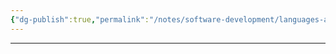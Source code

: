 ```yaml
---
{"dg-publish":true,"permalink":"/notes/software-development/languages-and-frameworks/web-development/backend/php/02-object-oriented-programming-oop/08-interfaces-and-polymorphism/02-polymorphism/","tags":["programming","php","webdevelopment","backend","OOP"],"created":"2025-07-13T15:24:54.952+08:00"}
---
```



---
